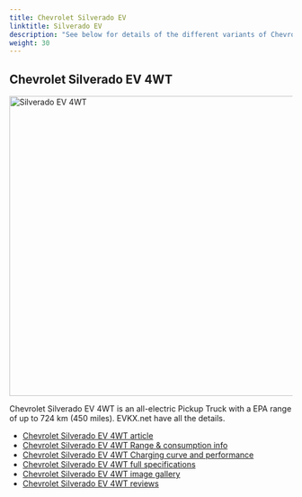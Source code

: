 ```yaml
---
title: Chevrolet Silverado EV
linktitle: Silverado EV
description: "See below for details of the different variants of Chevrolet Silverado EV"
weight: 30
---
```

## Chevrolet Silverado EV 4WT

<a href="/models/chevrolet/silverado_ev/silverado_ev_4wt/"><img src="https://media.evkx.net/multimedia/models/chevrolet/silverado_ev/silverado_ev_4wt/main_1_st.jpg" width="800" height="533" alt="Silverado EV 4WT" ></a>

Chevrolet Silverado EV 4WT is an all-electric Pickup Truck with a EPA range of up to 724 km (450 miles). EVKX.net have all the details. 

- [Chevrolet Silverado EV 4WT article](/models/chevrolet/silverado_ev/silverado_ev_4wt/)
- [Chevrolet Silverado EV 4WT Range & consumption info](/models/chevrolet/silverado_ev/silverado_ev_4wt//rangeandconsumption)
- [Chevrolet Silverado EV 4WT Charging curve and performance](/models/chevrolet/silverado_ev/silverado_ev_4wt//chargingcurve)
- [Chevrolet Silverado EV 4WT full specifications](/models/chevrolet/silverado_ev/silverado_ev_4wt//specifications)
- [Chevrolet Silverado EV 4WT image gallery](/models/chevrolet/silverado_ev/silverado_ev_4wt//gallery)
- [Chevrolet Silverado EV 4WT reviews](/models/chevrolet/silverado_ev/silverado_ev_4wt//reviews)

